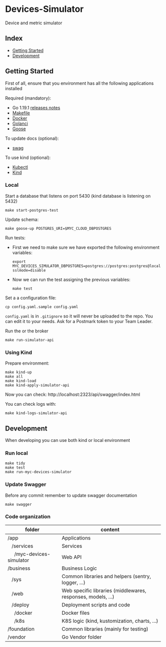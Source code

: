 # Devices-Simulator

Device and metric simulator

## Index

* [Getting Started](#getting-started)
* [Development](#development)

## Getting Started <a name="getting-started"></a>

First of all, ensure that you environment has all the following applications installed

Required (mandatory):
- Go 1.19.1 [releases notes](https://tip.golang.org/doc/go1.19)
- [Makefile](https://www.gnu.org/software/make/manual/make.html)
- [Docker](https://www.docker.com/products/docker-desktop/)
- [Golanci](https://golangci-lint.run/usage/install/)
- [Goose](https://pressly.github.io/goose/installation/)

To update docs (optional):
- [swag](https://github.com/swaggo/swag)

To use kind (optional):
- [Kubectl](https://kubernetes.io/docs/tasks/tools/)
- [Kind](https://kind.sigs.k8s.io/docs/user/quick-start/#installation)

### Local

Start a database that listens on port 5430 (kind database is listening on 5432)

    make start-postgres-test

Update schema:

    make goose-up POSTGRES_URI=$MYC_CLOUD_DBPOSTGRES

Run tests:

* First we need to make sure we have exported the following environment variables:

      export MYC_DEVICES_SIMULATOR_DBPOSTGRES=postgres://postgres:postgres@localhost:5430/postgres?sslmode=disable

* Now we can run the test assigning the previous variables:

      make test

Set a a configuration file:

    cp config.yaml.sample config.yaml

`config.yaml` is in `.gitignore` so it will never be uploaded to the repo. You can edit it to your needs. Ask for a Postmark token to your Team Leader.

Run the or the broker

    make run-simulator-api

### Using Kind

Prepare environment:

    make kind-up
    make all
    make kind-load
    make kind-apply-simulator-api

Now you can check: http://localhost:2323/api/swagger/index.html

You can check logs with:
    
    make kind-logs-simulator-api

## Development <a name="development"></a>

When developing you can use both kind or local environment

### Run local

    make tidy
    make test
    make run-myc-devices-simulator

### Update Swagger

Before any commit remember to update swagger documentation

    make swagger

### Code organization

| folder                                          | content                                                      |
|-------------------------------------------------|--------------------------------------------------------------|
| /app                                            | Applications                                                 | 
| &nbsp;&nbsp; /services                          | Services                                                     |
| &nbsp;&nbsp;&nbsp;&nbsp; /myc-devices-simulator | Web API                                                      |
| /business                                       | Business Logic                                               |
| &nbsp;&nbsp; /sys                               | Common libraries and helpers (sentry, logger, ...)           |
| &nbsp;&nbsp; /web                               | Web specific libraries (middlewares, responses, models, ...) |
| &nbsp;&nbsp; /deploy                            | Deployment scripts and code                                  |
| &nbsp;&nbsp;&nbsp;&nbsp; /docker                | Docker files                                                 |
| &nbsp;&nbsp;&nbsp;&nbsp; /k8s                   | K8S logic (kind, kustomization, charts, ...)                 |
| /foundation                                     | Common libraries        (mainly for testing)                 |
| /vendor                                         | Go Vendor folder                                             |
